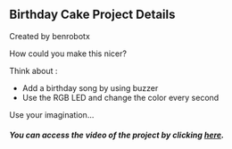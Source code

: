 ## Birthday Cake Project Details

Created by benrobotx



How could you make this nicer? 

Think about :

* Add a birthday song by using buzzer
* Use the RGB LED and change the color every second


Use your imagination... 


##### You can access the video of the project by clicking [here](https://www.instagram.com/reel/CmoJyItKwn3/?igshid=MDJmNzVkMjY%3D "here").






